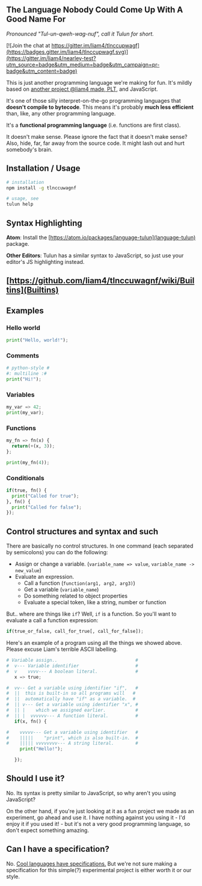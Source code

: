 ## The Language Nobody Could Come Up With A Good Name For
*Pronounced "Tul-un-qweh-wag-nuf", call it Tulun for short.*

[![Join the chat at https://gitter.im/liam4/tlnccupwagf](https://badges.gitter.im/liam4/tlnccupwagf.svg)](https://gitter.im/liam4/nearley-test?utm_source=badge&utm_medium=badge&utm_campaign=pr-badge&utm_content=badge)

This is just another programming language we're making for fun. It's mildly based on [another project @liam4 made, PLT](https://github.com/liam4/programming-language-thing), and JavaScript.

It's one of those silly interpret-on-the-go programming languages that **doesn't compile to bytecode**. This means it's probably **much less efficient** than, like, any other programming language.

It's a **functional programming language** (i.e. functions are first class).

It doesn't make sense. Please ignore the fact that it doesn't make sense? Also, hide, far, far away from the source code. It might lash out and hurt somebody's brain.

## Installation / Usage
```sh
# installation
npm install -g tlnccuwagnf

# usage, see
tulun help
```

## Syntax Highlighting
**Atom**: Install the [https://atom.io/packages/language-tulun](language-tulun) package.

**Other Editors**: Tulun has a similar syntax to JavaScript, so just use your editor's JS highlighting instead.

## [https://github.com/liam4/tlnccuwagnf/wiki/Builtins](Builtins)

## Examples

### Hello world
```python
print("Hello, world!");
```

### Comments
```python
# python-style #
#: multiline :#
print("Hi!");
```

### Variables
```python
my_var => 42;
print(my_var);
```

### Functions
```python
my_fn => fn(x) {
  return(+(x, 3));
};

print(my_fn(4));
```

### Conditionals
```python
if(true, fn() {
  print("Called for true");
}, fn() {
  print("Called for false");
});
```

## Control structures and syntax and such

There are basically no control structures. In one command (each separated by semicolons) you can do the following:

* Assign or change a variable. (`variable_name => value`, `variable_name -> new_value`)
* Evaluate an expression.
  * Call a function (`function(arg1, arg2, arg3)`)
  * Get a variable (`variable_name`)
  * Do something related to object properties
  * Evaluate a special token, like a string, number or function

But.. where are things like `if`? Well, `if` is a function. So you'll want to evaluate a call a function expression:

```python
if(true_or_false, call_for_true[, call_for_false]);
```

Here's an example of a program using all the things we showed above. Please excuse Liam's terrible ASCII labelling.

```python
# Variable assign..                             #
#  v--- Variable identifier                     #
#  v    vvvv--- A boolean literal.              #
   x => true;

#  vv-- Get a variable using identifier "if",   #
#  ||  this is built-in so all programs will   #
#  ||  automatically have "if" as a variable.  #
#  || v--- Get a variable using identifier "x", #
#  || |    which we assigned earlier.           #
#  || |  vvvvvv--- A function literal.          #
   if(x, fn() {

#    vvvvv--- Get a variable using identifier   #
#    |||||    "print", which is also built-in.  #
#    ||||| vvvvvvvv--- A string literal.        #
     print("Hello!");

   });
```

## Should I use it?

No. Its syntax is pretty similar to JavaScript, so why aren't you using JavaScript?

On the other hand, if you're just looking at it as a fun project we made as an experiment, go ahead and use it. I have nothing against you using it - I'd enjoy it if you used it! - but it's not a very good programming language, so don't expect something amazing.

## Can I have a specification?

No. [Cool languages have specifications.](http://www.ecma-international.org/publications/standards/Ecma-262.htm) But we're not sure making a specification for this simple(?) experimental project is either worth it or our style.
